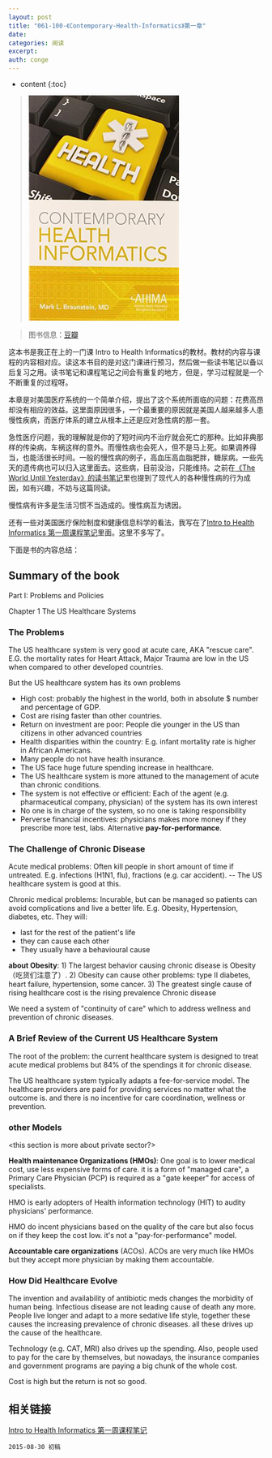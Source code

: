 ```yaml
---
layout: post
title: "061-100-《Contemporary-Health-Informatics》第一章"
date:
categories: 阅读
excerpt:
auth: conge
---
```

* content
{:toc}

> ![Contemporary Health Informatics](/assets/images/阅读/118382-aa432bd3d772d66a.jpg)

> 图书信息：[豆瓣](http://book.douban.com/subject/26601196/a0)

这本书是我正在上的一门课 Intro to Health Informatics的教材。教材的内容与课程的内容相对应。读这本书目的是对这门课进行预习，然后做一些读书笔记以备以后复习之用。读书笔记和课程笔记之间会有重复的地方，但是，学习过程就是一个不断重复的过程呀。

本章是对美国医疗系统的一个简单介绍，提出了这个系统所面临的问题：花费高昂却没有相应的效益。这里面原因很多，一个最重要的原因就是美国人越来越多人患慢性疾病，而医疗体系的建立从根本上还是应对急性病的那一套。

急性医疗问题，我的理解就是你的了短时间内不治疗就会死亡的那种。比如非典那样的传染病，车祸这样的意外。而慢性病也会死人，但不是马上死。如果调养得当，也能活很长时间。一般的慢性病的例子，高血压高血脂肥胖，糖尿病。一些先天的遗传病也可以归入这里面去。这些病，目前没治，只能维持。之前在[《The World Until Yesterday》的读书笔记](http://www.jianshu.com/p/4b5c8f4fc190)里也提到了现代人的各种慢性病的行为成因，如有兴趣，不妨与这篇同读。

慢性病有许多是生活习惯不当造成的。慢性病互为诱因。

还有一些对美国医疗保险制度和健康信息科学的看法，我写在了[Intro to Health Informatics 第一周课程笔记](http://www.jianshu.com/p/164ea636058d)里面。这里不多写了。

下面是书的内容总结：

## Summary of the book

Part I: Problems and Policies

Chapter 1 The US Healthcare Systems

### The Problems

The US healthcare system is very good at acute care, AKA "rescue care". E.G. the mortality rates for Heart Attack, Major Trauma are low in the US when compared to other developed countries.

But the US healthcare system has its own problems

* High cost: probably the highest in the world, both in absolute $ number and percentage of GDP.
* Cost are rising faster than other countries. 
* Return on investment are poor: People die younger in the US than citizens in other advanced countries
* Health disparities within the country: E.g. infant mortality rate is higher in African Americans.
* Many people do not have health insurance.
* The US face huge future spending increase in healthcare.
* The US healthcare system is more attuned to the management of acute than chronic conditions.
* The system is not effective or efficient: Each of the agent (e.g. pharmaceutical company, physician) of the system has its own interest  
* No one is in charge of the system, so no one is taking responsibility
* Perverse financial incentives: physicians makes more money if they prescribe more test, labs. Alternative **pay-for-performance**.

### The Challenge of Chronic Disease

Acute medical problems: Often kill people in short amount of time if untreated. E.g. infections (H1N1, flu), fractions (e.g. car accident). -- The US healthcare system is good at this.

Chronic medical problems: Incurable, but can be managed so patients can avoid complications and live a better life. E.g. Obesity, Hypertension, diabetes, etc. They will:
* last for the rest of the patient's life
* they can cause each other
* They usually have a behavioural cause

**about Obesity**:   1) The largest behavior causing chronic disease is Obesity（吃货们注意了）. 2) Obesity can cause other problems: type II diabetes, heart failure, hypertension, some cancer. 3) The greatest single cause of rising healthcare cost is the rising prevalence Chronic disease

We need a system of  "continuity of care" which to address wellness and prevention of chronic diseases.

### A Brief Review of the Current US Healthcare System

The root of the problem: the current healthcare system is designed to treat acute medical problems but 84% of the spendings it for chronic disease.

The US healthcare system typically adapts a fee-for-service model. The healthcare providers are paid for providing services no matter what the outcome is. and there is no incentive for care coordination, wellness or prevention.

### other Models

<this section is more about private sector?>

**Health maintenance Organizations (HMOs)**: One goal is to lower medical cost, use less expensive forms of care. it is a form of "managed care", a Primary Care Physician (PCP) is required as a "gate keeper" for access of specialists.

HMO is early adopters of Health information technology (HIT) to audity physicians' performance.

HMO do incent physicians based on the quality of the care but also focus on if they keep the cost low. it's not a "pay-for-performance" model.

**Accountable care organizations** (ACOs). ACOs are very much like HMOs but they accept more physician by making them accountable.<it seems to me that ACOs are something between traditional PPOs and HMOs.>

### How Did Healthcare Evolve

The invention and availability of antibiotic meds changes the morbidity of human being. Infectious disease are not leading cause of death any more. People live longer and adapt to a more sedative life style, together these causes the increasing prevalence of  chronic diseases. all these drives up the cause of the healthcare.

Technology (e.g. CAT, MRI) also drives up the spending. Also, people used to pay for the care by themselves, but nowadays, the insurance companies and government programs are paying a big chunk of the whole cost. 

Cost is high but the return is not so good.

## 相关链接

[Intro to Health Informatics 第一周课程笔记](http://www.jianshu.com/p/164ea636058d)


```
2015-08-30 初稿
```
